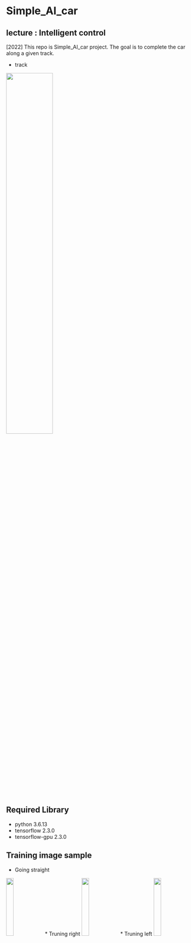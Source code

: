 # Simple_AI_car

## lecture : Intelligent control
[2022] This repo is Simple_AI_car project. The goal is to complete the car along a given track.
* track
<img width="50%" src="https://user-images.githubusercontent.com/101552457/204456144-072e2a0d-366f-4e54-bed2-4f08a5c92178.jpeg"/>

## Required Library
* python 3.6.13
* tensorflow 2.3.0
* tensorflow-gpu 2.3.0

## Training image sample
* Going straight
<img width="20%" src="https://user-images.githubusercontent.com/101552457/204458797-27e5252c-49cb-497f-8a0f-0206b32f622f.png"/>
* Truning right
<img width="20%" src="https://user-images.githubusercontent.com/101552457/204458832-ee1efe13-a0a3-468e-a4a7-2c7ec388a93d.png"/>
* Truning left
<img width="20%" src="https://user-images.githubusercontent.com/101552457/204458869-7d9737d5-dd4d-4da7-8096-2a16e603d256.png"/>
